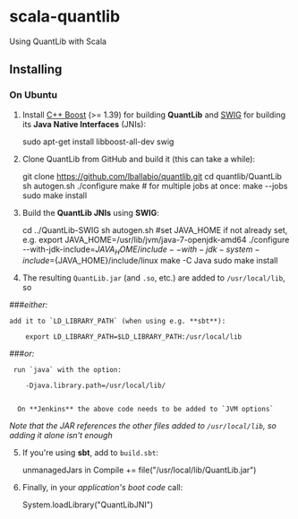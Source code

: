 scala-quantlib
==============

Using QuantLib with Scala

## Installing

### On Ubuntu

  1. Install [C++ Boost](http://boost.org) (>= 1.39) for building **QuantLib** and [SWIG](http://www.swig.org) for building its **Java Native Interfaces** (JNIs):
  
        sudo apt-get install libboost-all-dev swig
    
  2. Clone QuantLib from GitHub and build it (this can take a while):
  
        git clone https://github.com/lballabio/quantlib.git
        cd quantlib/QuantLib
        sh autogen.sh
        ./configure
        make # for multiple jobs at once: make --jobs 
        sudo make install
    
  3. Build the **QuantLib JNIs** using **SWIG**:
  
        cd ../QuantLib-SWIG
        sh autogen.sh
        #set JAVA_HOME if not already set, e.g. export JAVA_HOME=/usr/lib/jvm/java-7-openjdk-amd64
        ./configure --with-jdk-include=${JAVA_HOME}/include --with-jdk-system-include=${JAVA_HOME}/include/linux
        make -C Java
        sudo make install
    
  4. The resulting `QuantLib.jar` (and `.so`, etc.) are added to `/usr/local/lib`, so
  
  ###*either:*
  
    add it to `LD_LIBRARY_PATH` (when using e.g. **sbt**): 
  
        export LD_LIBRARY_PATH=$LD_LIBRARY_PATH:/usr/local/lib
        
  ###*or:*
  
     run `java` with the option:
  
        -Djava.library.path=/usr/local/lib/


      On **Jenkins** the above code needs to be added to `JVM options`
  
  
  *Note that the JAR references the other files added to `/usr/local/lib`, so adding it alone isn't enough*
  
  5. If you're using **sbt**, add to `build.sbt`:
  
        unmanagedJars in Compile += file("/usr/local/lib/QuantLib.jar")
    
  6. Finally, in your *application's boot code* call:
  
        System.loadLibrary("QuantLibJNI")
    
